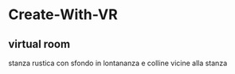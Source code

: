 # Create-With-VR
## virtual room

stanza rustica con sfondo in lontananza e colline vicine alla stanza
